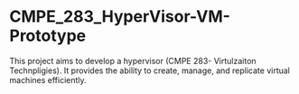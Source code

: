 # CMPE_283_HyperVisor-VM-Prototype

This project aims to develop a hypervisor (CMPE 283- Virtulzaiton Technpligies). It provides the ability to create, manage, and replicate virtual machines efficiently.  
 
